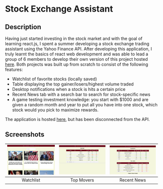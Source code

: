 # Stock Exchange Assistant

## Description
Having just started investing in the stock market and with the goal of learning react.js, I spent a summer developing a stock exchange trading assistant using the Yahoo Finance API. After developing this application, I truly learnt the basics of react web development and was able to lead a group of 6 members to develop their own version of this project hosted <a href="https://emilyzwang.github.io/StockAssistant/">here</a>. Both projects was built up from scratch to consist of the following features: 
* Watchlist of favorite stocks (locally saved)
* Table displaying the top gainer/losers/highest volume traded
* Desktop notifications when a stock is hits a certain price
* Recent News tab with a search bar to search for stock-specific news
* A game testing investment knowledge: you start with $1000 and are given a random month and year to put all you have into one stock, which stock would you pick to maximize rewards.

The application is hosted <a href="https://stockology.netlify.app/">here</a>, but has been disconnected from the API. 

## Screenshots
| <img src="screenshots/stockology-1.png" width="200">        | <img src="screenshots/stockology-2.png" width="200">        | <img src="screenshots/stockology-3.png" width="200">           |
| :-------------: | :-------------: | :-------------: |
| Watchlist | Top Movers | Recent News |

